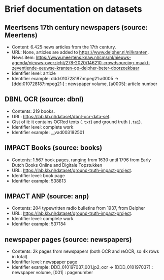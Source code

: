 # Brief documentation on datasets

## Meertsens 17th century newspapers (source: Meertens)
* Content: 6.425 news articles from the 17th century.
* URL: None, articles are added to https://www.delpher.nl/nl/kranten. News item: https://www.meertens.knaw.nl/cms/nl/nieuws-agenda/nieuws-overzicht/278-2020/146210-crowdsourcing-maakt-zeventiende-eeuwse-kranten-op-delpher-beter-doorzoekbaar
* Identifier level: article
* Identifier example: ddd:010728187:mpeg21:a0005 -> [ddd:010728187:mpeg21:] : newspaper volume, [a0005]: article number


## DBNL OCR (source: dbnl)
* Contents: 219 books.
* URL: https://lab.kb.nl/dataset/dbnl-ocr-data-set.
* Gist of it: it contains OCRed texts (`.txt`) and ground truth (`.tei`).
* Identifier level: complete work
* Identifier example: __vad003182501

## IMPACT Books (source: books)
* Contents: 1.567 book pages, ranging from 1630 until 1796 from Early Dutch Books Online and Digitale Topstukken
* URL: https://lab.kb.nl/dataset/ground-truth-impact-project.
* Identifier level: book page
* Identifier example: 538813

## IMPACT ANP (source: anp)
* Contents: 204 typewritten radio bulletins from 1937, from Delpher
* URL: https://lab.kb.nl/dataset/ground-truth-impact-project.
* Identifier level: complete work
* Identifier example: 537184

## newspaper pages (source: newspapers)
* Contents: 2k pages from newspapers (both OCR and reOCR, so 4k rows in total).
* Identifier level: newspaper page
* Identifier example: DDD_010197037_001.jp2_ocr -> [DDD_010197037] : newspaper volume, [001] : pagenumber
